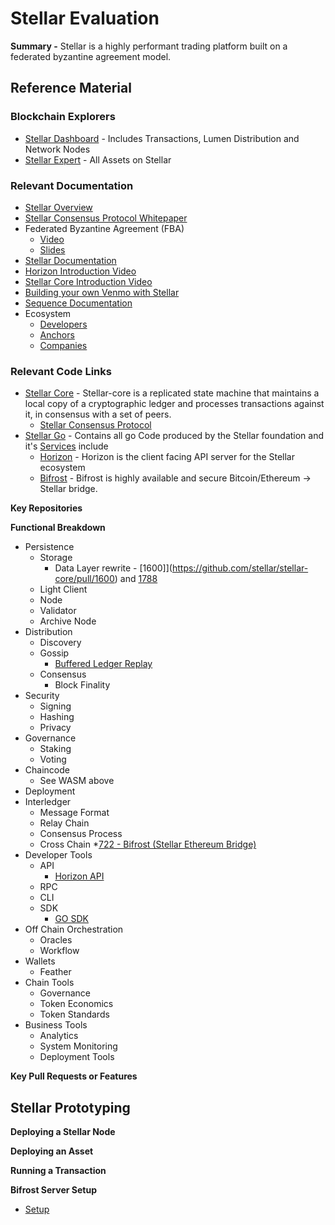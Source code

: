 # Stellar Evaluation
**Summary -** Stellar is a highly performant trading platform built on a federated byzantine agreement model.

## Reference Material

### Blockchain Explorers
* [Stellar Dashboard](https://dashboard.stellar.org/) - Includes Transactions, Lumen Distribution and Network Nodes
* [Stellar Expert](https://stellar.expert/explorer/public/asset/) - All Assets on Stellar



### Relevant Documentation
* [Stellar Overview](https://www.stellar.org/how-it-works/stellar-basics/)
* [Stellar Consensus Protocol Whitepaper](http://citeseerx.ist.psu.edu/viewdoc/download?doi=10.1.1.696.93&amp=&rep=rep1&amp=&type=pdf)
* Federated Byzantine Agreement (FBA)
  * [Video](https://youtu.be/vmwnhZmEZjc?list=PLaZFi8ZkzUvKpy77sxeING5t8PVr2zTLS&t=1733)
  * [Slides](http://www.scs.stanford.edu/15au-cs140/notes/scp.pdf)
* [Stellar Documentation](https://www.stellar.org/developers/guides/)
* [Horizon Introduction Video](https://www.youtube.com/watch?v=AtJ-f6Ih4A4&feature=youtu.be)
* [Stellar Core Introduction Video](https://www.youtube.com/watch?v=pt_mm8S9_WU&feature=youtu.be)
* [Building your own Venmo with Stellar](https://blog.abuiles.com/building-your-own-venmo-with-stellar/)
* [Sequence Documentation](https://dashboard.seq.com/docs)
* Ecosystem
  * [Developers](https://www.stellar.org/blog/stellar-build-challenge-7-results)
  * [Anchors](https://www.stellar.org/about/directory#anchors)
  * [Companies](https://www.stellar.org/about/directory#companies)


### Relevant Code Links
* [Stellar Core](https://github.com/stellar/stellar-core) - 
Stellar-core is a replicated state machine that maintains a local copy of a cryptographic ledger and processes transactions against it, in consensus with a set of peers.
  * [Stellar Consensus Protocol](https://github.com/stellar/stellar-core/blob/master/src/scp/readme.md)
* [Stellar Go](https://github.com/stellar/go) - Contains all go Code produced by the Stellar foundation and it's [Services](https://github.com/stellar/go/tree/master/services) include
  * [Horizon](https://github.com/stellar/go/tree/master/services/horizon) - Horizon is the client facing API server for the Stellar ecosystem
  * [Bifrost](https://github.com/stellar/go/tree/master/services/bifrost) - Bifrost is highly available and secure Bitcoin/Ethereum → Stellar bridge.

**Key Repositories**

**Functional Breakdown**
* Persistence
  * Storage
    * Data Layer rewrite - [1600]](https://github.com/stellar/stellar-core/pull/1600) and [1788](https://github.com/stellar/stellar-core/pull/1788)
  * Light Client
  * Node
  * Validator
  * Archive Node
* Distribution
  * Discovery
  * Gossip
    * [Buffered Ledger Replay](https://github.com/stellar/stellar-core/issues/1803)
  * Consensus
    * Block Finality
* Security
  * Signing
  * Hashing
  * Privacy
* Governance
  * Staking
  * Voting
* Chaincode
  * See WASM above
* Deployment
* Interledger
  * Message Format
  * Relay Chain
  * Consensus Process
  * Cross Chain
    *[722 - Bifrost (Stellar Ethereum Bridge)](https://github.com/stellar/go/issues/722)
* Developer Tools
  * API
    * [Horizon API](https://www.stellar.org/developers/horizon/reference/index.html)
  * RPC
  * CLI
  * SDK
    * [GO SDK](https://www.stellar.org/developers/go/reference/index.html)
* Off Chain Orchestration
  * Oracles
  * Workflow
* Wallets
  * Feather
* Chain Tools
  * Governance
  * Token Economics
  * Token Standards
* Business Tools
  * Analytics
  * System Monitoring 
  * Deployment Tools

**Key Pull Requests or Features**

## Stellar Prototyping

**Deploying a Stellar Node**

**Deploying an Asset**

**Running a Transaction**

**Bifrost Server Setup**
* [Setup](https://www.stellar.org/developers/guides/walkthroughs/bifrost-server-setup.html)

